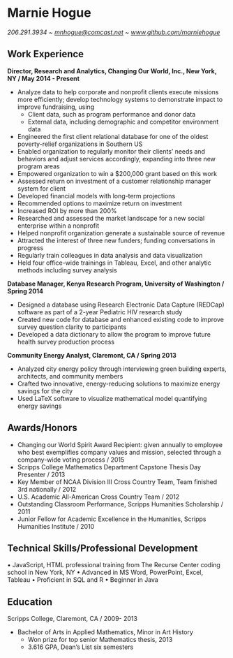Marnie Hogue
===============

_206.291.3934 ~ mnhogue@comcast.net ~ www.github.com/marniehogue_

Work Experience
-------------------------
**Director, Research and Analytics, Changing Our World, Inc., New York, NY / May 2014 - Present**

* Analyze data to help corporate and nonprofit clients execute missions more efficiently; develop technology systems to demonstrate impact to improve fundraising, using 
  * Client data, such as program performance and donor data
  * External data, including demographic and competitor environment data
*	Engineered the first client relational database for one of the oldest poverty-relief organizations in Southern US
  *	Enabled organization to regularly monitor their clients’ needs and behaviors and adjust services accordingly, expanding into three new program areas
  *	Empowered organization to win a $200,000 grant based on this work 
*	Assessed return on investment of a customer relationship manager system for client
  *	Developed financial models with long-term projections
  *	Recommended options to maximize return on investment
  *	Increased ROI by more than 200%
*	Researched and assessed the market landscape for a new social enterprise within a nonprofit
  * Helped nonprofit organization generate a sustainable source of revenue
  * Attracted the interest of three new funders; funding conversations in progress
*	Regularly train colleagues in data analysis and data visualization
  *	Held four office-wide trainings in Tableau, Excel, and other analytic methods including survey analysis

**Database Manager, Kenya Research Program, University of Washington / Spring 2014**
  * Designed a database using Research Electronic Data Capture (REDCap) software as part of a 2-year
Pediatric HIV research study 
  * Created new code for database and enhanced existing code to improve survey question clarity to participants 
  * Developed a data dictionary to allow the program to improve future health survey production process

**Community Energy Analyst, Claremont, CA / Spring 2013**
  * Analyzed city energy policy through interviewing green building experts, architects, and community members 
  * Crafted two innovative, energy-reducing solutions to maximize energy savings for the city
  * Used LaTeX software to visualize mathematical model quantifying energy savings


Awards/Honors 
-------------------------
* Changing our World Spirit Award Recipient: given annually to employee who best exemplifies company 
values and mission, selected through a company-wide voting process / 2015
* Scripps College Mathematics Department Capstone Thesis Day Presenter / 2013
* Key Member of NCAA Division III Cross Country Team, Team finished 3rd nationally / 2012
* U.S. Academic All-American Cross Country Team / 2012
* Outstanding Classroom Performance, Scripps Humanities Scholarship / 2011
* Junior Fellow for Academic Excellence in the Humanities, Scripps Humanities Institute / 2010


Technical Skills/Professional Development
-----------------

•	JavaScript, HTML professional training from The Recurse Center coding school in New York, NY 
•	Advanced in MS Word, PowerPoint, Excel, Tableau
•	Proficient in SQL and R
•	Beginner in Java

Education
----------------------------
Scripps College, Claremont, CA / 2009- 2013
* Bachelor of Arts in Applied Mathematics, Minor in Art History 
  * Won prize for top senior Mathematics thesis, 2013
  *	3.616 GPA, Dean’s List six semesters

